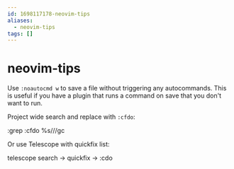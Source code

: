 ```yaml
---
id: 1698117178-neovim-tips
aliases:
  - neovim-tips
tags: []
---
```


# neovim-tips

Use `:noautocmd w` to save a file without triggering any autocommands. This is useful if you have a plugin that runs a command on save that you don't want to run.

Project wide search and replace with `:cfdo`:

:grep <foo> :cfdo %s/<foo>/<bar>/gc

Or use Telescope with quickfix list:

telescope search -> quickfix -> :cdo
